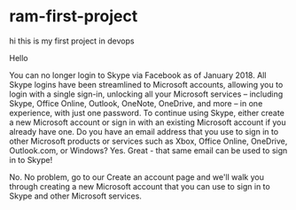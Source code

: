 # ram-first-project

hi this is my first project in devops

Hello 

You can no longer login to Skype via Facebook as of January 2018. All Skype logins have been streamlined to Microsoft accounts, allowing you to login with a single sign-in, unlocking all your Microsoft services – including Skype, Office Online, Outlook, OneNote, OneDrive, and more – in one experience, with just one password. To continue using Skype, either create a new Microsoft account or sign in with an existing Microsoft account if you already have one.
Do you have an email address that you use to sign in to other Microsoft products or services such as Xbox, Office Online, OneDrive, Outlook.com, or Windows?
Yes. Great - that same email can be used to sign in to Skype!

No. No problem, go to our Create an account page and we'll walk you through creating a new Microsoft account that you can use to sign in to Skype and other Microsoft services.
